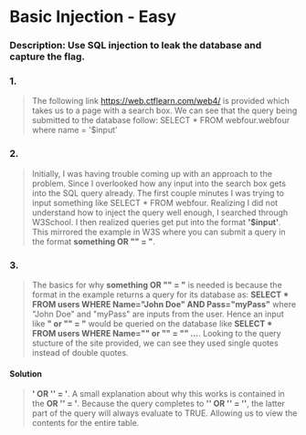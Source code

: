 # Basic Injection - Easy

### Description: Use SQL injection to leak the database and capture the flag.

### 1. 
> The following link https://web.ctflearn.com/web4/ is provided which takes us to a page with a search box. 
> We can see that the query being submitted to the database follow: SELECT * FROM webfour.webfour where name = '$input'

### 2. 
> Initially, I was having trouble coming up with an approach to the problem. Since I overlooked how any input into the 
> search box gets into the SQL query already. The first couple minutes I was trying to input something like SELECT * FROM 
> webfour. Realizing I did not understand how to inject the query well enough, I searched through W3School. I then realized
> queries get put into the format **'$input'**. This mirrored the example in W3S where you can submit a query in the format 
> **something OR "" = "**.

### 3. 
> The basics for why **something OR "" = "** is needed is because the format in the example returns a query for its database
> as: **SELECT * FROM users WHERE Name="John Doe" AND Pass="myPass"** where "John Doe" and "myPass" are inputs from the user. 
> Hence an input like **" or "" = "** would be queried on the database like **SELECT * FROM users WHERE Name="" or "" = "" ...**.
> Looking to the query stucture of the site provided, we can see they used single quotes instead of double quotes.

#### Solution
> **' OR '' = '**. A small explanation about why this works is contained in the **OR '' = '**. Because the query completes to 
> **'' OR '' = ''**, the latter part of the query will always evaluate to TRUE. Allowing us to view the contents for the entire table.